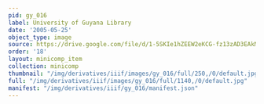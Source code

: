 ```yaml
---
pid: gy_016
label: University of Guyana Library
date: '2005-05-25'
object_type: image
source: https://drive.google.com/file/d/1-5SKIe1hZEEW2eKCG-fz13zAD3EAkMh7/view?usp=drive_link
order: '18'
layout: minicomp_item
collection: minicomp
thumbnail: "/img/derivatives/iiif/images/gy_016/full/250,/0/default.jpg"
full: "/img/derivatives/iiif/images/gy_016/full/1140,/0/default.jpg"
manifest: "/img/derivatives/iiif/gy_016/manifest.json"
---
```

